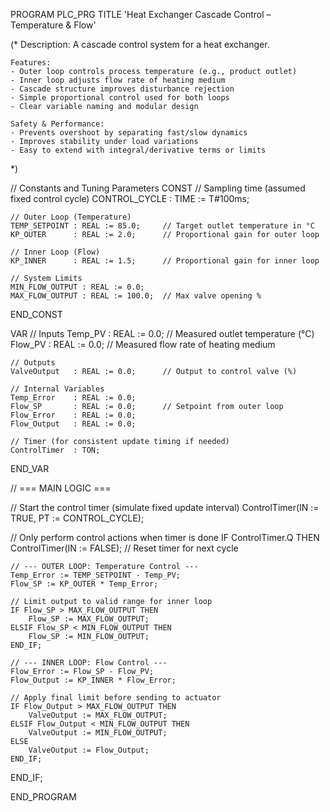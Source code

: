 PROGRAM PLC_PRG
TITLE 'Heat Exchanger Cascade Control – Temperature & Flow'

(*
    Description:
    A cascade control system for a heat exchanger.
    
    Features:
    - Outer loop controls process temperature (e.g., product outlet)
    - Inner loop adjusts flow rate of heating medium
    - Cascade structure improves disturbance rejection
    - Simple proportional control used for both loops
    - Clear variable naming and modular design
    
    Safety & Performance:
    - Prevents overshoot by separating fast/slow dynamics
    - Improves stability under load variations
    - Easy to extend with integral/derivative terms or limits
*)

// Constants and Tuning Parameters
CONST
    // Sampling time (assumed fixed control cycle)
    CONTROL_CYCLE : TIME := T#100ms;

    // Outer Loop (Temperature)
    TEMP_SETPOINT : REAL := 85.0;     // Target outlet temperature in °C
    KP_OUTER      : REAL := 2.0;      // Proportional gain for outer loop

    // Inner Loop (Flow)
    KP_INNER      : REAL := 1.5;      // Proportional gain for inner loop

    // System Limits
    MIN_FLOW_OUTPUT : REAL := 0.0;
    MAX_FLOW_OUTPUT : REAL := 100.0;  // Max valve opening %
END_CONST

VAR
    // Inputs
    Temp_PV       : REAL := 0.0;      // Measured outlet temperature (°C)
    Flow_PV       : REAL := 0.0;      // Measured flow rate of heating medium

    // Outputs
    ValveOutput   : REAL := 0.0;      // Output to control valve (%)

    // Internal Variables
    Temp_Error    : REAL := 0.0;
    Flow_SP       : REAL := 0.0;      // Setpoint from outer loop
    Flow_Error    : REAL := 0.0;
    Flow_Output   : REAL := 0.0;

    // Timer (for consistent update timing if needed)
    ControlTimer  : TON;
END_VAR

// === MAIN LOGIC ===

// Start the control timer (simulate fixed update interval)
ControlTimer(IN := TRUE, PT := CONTROL_CYCLE);

// Only perform control actions when timer is done
IF ControlTimer.Q THEN
    ControlTimer(IN := FALSE);  // Reset timer for next cycle

    // --- OUTER LOOP: Temperature Control ---
    Temp_Error := TEMP_SETPOINT - Temp_PV;
    Flow_SP := KP_OUTER * Temp_Error;

    // Limit output to valid range for inner loop
    IF Flow_SP > MAX_FLOW_OUTPUT THEN
        Flow_SP := MAX_FLOW_OUTPUT;
    ELSIF Flow_SP < MIN_FLOW_OUTPUT THEN
        Flow_SP := MIN_FLOW_OUTPUT;
    END_IF;

    // --- INNER LOOP: Flow Control ---
    Flow_Error := Flow_SP - Flow_PV;
    Flow_Output := KP_INNER * Flow_Error;

    // Apply final limit before sending to actuator
    IF Flow_Output > MAX_FLOW_OUTPUT THEN
        ValveOutput := MAX_FLOW_OUTPUT;
    ELSIF Flow_Output < MIN_FLOW_OUTPUT THEN
        ValveOutput := MIN_FLOW_OUTPUT;
    ELSE
        ValveOutput := Flow_Output;
    END_IF;

END_IF;

END_PROGRAM
